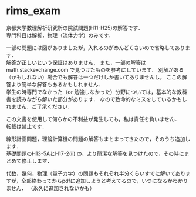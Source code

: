 # rims_exam

京都大学数理解析研究所の院試問題(H11-H25)の解答です．  
専門科目は解析，物理（流体力学）のみです．  

一部の問題には図がありましたが，入れるのがめんどくさいので省略してあります．  
解答が正しいという保証はありません．
また，一部の解答は math.stackexchange.com で見つけたものを参考にしています．
別解がある（かもしれない）場合でも解答は一つだけしか書いてありませんし，
ここの解答より簡単な解答もあるかもしれません．  
学生の時専門でなかった（or 勉強しなかった）分野については，基本的な教科書を読みながら解いた部分があります．
なので致命的なミスをしているかもしれません．ご了承ください．

この文書を使用して何らかの不利益が発生しても，私は責任を負いません．  
転載は禁止です．

線形計画問題，理論計算機の問題の解答もまとまってきたので，そのうち追加します．  
基礎問題のH13-5AとH17-2(ii) の，より簡潔な解答を見つけたので，その時にまとめて修正します．

代数，幾何，物理（量子力学）の問題もそれぞれ半分くらいすでに解いてありますが，全部終わってからpdfに追加しようと考えてるので，いつになるかわかりません．
（永久に追加されないかも）
